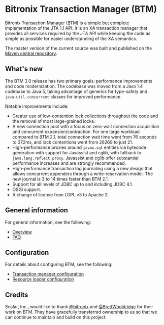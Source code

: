 # Bitronix Transaction Manager (BTM)

Bitronix Transaction Manager (BTM) is a simple but complete implementation of the JTA 1.1 API. It is an XA transaction manager that provides all services required by the JTA API while keeping the code as simple as possible for easier understanding of the XA semantics.

The master version of the current source was built and published on the [Maven central repository](https://mvnrepository.com/artifact/com.github.marcus-nl.btm).

## What's new

The BTM 3.0 release has two primary goals: performance improvements and code modernization. The codebase was moved from
a Java 1.4 codebase to Java 5, taking advantage of generics for type-safety and `java.util.concurrent` classes for improved
performance.

Notable improvements include:

* Greater use of low-contention lock collections throughout the code and the removal of most large-grained locks.
* A new connection pool with a focus on zero-wait connection acquisition and concurrent expansion/contraction. For one large
workload compared to BTM 2.1, total connection wait time went from 76 seconds to 372ms, and lock contentions went from 26269
to just 21.
* High-performance proxies around `javax.sql` entities via bytecode generation with support for Javassist and cglib, with 
fallback to `java.lang.reflect.proxy`. Javassist and cglib offer substantial performance increases and are strongly recommended.
* High-performance transaction log journaling using a new design that allows concurrent appenders through a write-reservation model. The new journal is 3 to 14 times faster than BTM 2.1.
* Support for all levels of JDBC up to and including JDBC 4.1.
* OSGi support.
* A change of license from LGPL v3 to Apache 2.

## General information

For general information, see the following:

* [Overview](https://github.com/scalar-labs/btm/wiki/Overview)
* [FAQ](https://github.com/scalar-labs/btm/wiki/FAQ)

## Configuration

For details about configuring BTM, see the following:

* [Transaction manager configuration](https://github.com/scalar-labs/btm/wiki/Transaction-manager-configuration)
* [Resource loader configuration](https://github.com/scalar-labs/btm/wiki/Resource-loader-configuration)

## Credits

Scalar, Inc., would like to thank [@bitronix](https://twitter.com/bitronix) and [@BrettWooldridge](https://twitter.com/BrettWooldridge) for their work on BTM. They have gracefully transferred ownership to us so that we can continue to maintain and build on this project.
